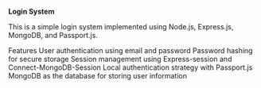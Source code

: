 **Login System**

This is a simple login system implemented using Node.js, Express.js, MongoDB, and Passport.js.

Features
User authentication using email and password
Password hashing for secure storage
Session management using Express-session and Connect-MongoDB-Session
Local authentication strategy with Passport.js
MongoDB as the database for storing user information
